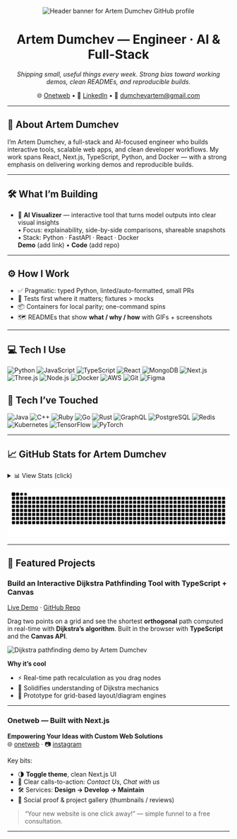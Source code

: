 <p align="center">
  <img src="https://capsule-render.vercel.app/api?text=Hey%20there!&animation=fadeIn&type=waving&color=gradient&height=120" alt="Header banner for Artem Dumchev GitHub profile" />
</p>

<h1 align="center">Artem Dumchev — Engineer · AI & Full-Stack</h1>

<p align="center">
  <em>Shipping small, useful things every week. Strong bias toward working demos, clean READMEs, and reproducible builds.</em>
</p>

<p align="center">
  🌐 <a href="https://onetweb.co.uk">Onetweb</a> • 
  💼 <a href="https://www.linkedin.com/in/artdumchev/">LinkedIn</a> • 
  📧 <a href="mailto:dumchevartem@gmail.com">dumchevartem@gmail.com</a>
</p>

---

## 👤 About Artem Dumchev
I’m Artem Dumchev, a full-stack and AI-focused engineer who builds interactive tools, scalable web apps, and clean developer workflows. My work spans React, Next.js, TypeScript, Python, and Docker — with a strong emphasis on delivering working demos and reproducible builds.  

---

## 🛠️ What I’m Building
- 🧠 **AI Visualizer** — interactive tool that turns model outputs into clear visual insights  
  • Focus: explainability, side-by-side comparisons, shareable snapshots  
  • Stack: Python · FastAPI · React · Docker  
  **Demo** (add link) • **Code** (add repo)

---

## ⚙️ How I Work
- ✅ Pragmatic: typed Python, linted/auto-formatted, small PRs  
- 🧪 Tests first where it matters; fixtures > mocks  
- 📦 Containers for local parity; one-command spins  
- 🗺️ READMEs that show **what / why / how** with GIFs + screenshots  

---
## 💻 Tech I Use
<p>
  <img height="28" src="https://cdn.jsdelivr.net/gh/devicons/devicon/icons/python/python-original.svg" alt="Python"/>
  <img height="28" src="https://cdn.jsdelivr.net/gh/devicons/devicon/icons/javascript/javascript-original.svg" alt="JavaScript"/>
  <img height="28" src="https://cdn.jsdelivr.net/gh/devicons/devicon/icons/typescript/typescript-original.svg" alt="TypeScript"/>
  <img height="28" src="https://cdn.jsdelivr.net/gh/devicons/devicon/icons/react/react-original.svg" alt="React"/>
  <img height="28" src="https://cdn.jsdelivr.net/gh/devicons/devicon/icons/mongodb/mongodb-original.svg" alt="MongoDB"/>
  <img height="28" src="https://cdn.jsdelivr.net/gh/devicons/devicon/icons/nextjs/nextjs-original.svg" alt="Next.js"/>
  <img height="28" src="https://cdn.jsdelivr.net/gh/devicons/devicon/icons/threejs/threejs-original.svg" alt="Three.js"/>
  <img height="28" src="https://cdn.jsdelivr.net/gh/devicons/devicon/icons/nodejs/nodejs-original.svg" alt="Node.js"/>
  <img height="28" src="https://cdn.jsdelivr.net/gh/devicons/devicon/icons/docker/docker-original.svg" alt="Docker"/>
  <img height="28" src="https://cdn.jsdelivr.net/gh/devicons/devicon/icons/amazonwebservices/amazonwebservices-original-wordmark.svg" alt="AWS"/>
  <img height="28" src="https://cdn.jsdelivr.net/gh/devicons/devicon/icons/git/git-original.svg" alt="Git"/>
  <img height="28" src="https://cdn.jsdelivr.net/gh/devicons/devicon/icons/figma/figma-original.svg" alt="Figma"/>
</p>

## 🧰 Tech I’ve Touched
<p>
  <img height="28" src="https://cdn.jsdelivr.net/gh/devicons/devicon/icons/java/java-original.svg" alt="Java"/>
  <img height="28" src="https://cdn.jsdelivr.net/gh/devicons/devicon/icons/cplusplus/cplusplus-original.svg" alt="C++"/>
  <img height="28" src="https://cdn.jsdelivr.net/gh/devicons/devicon/icons/ruby/ruby-original.svg" alt="Ruby"/>
  <img height="28" src="https://cdn.jsdelivr.net/gh/devicons/devicon/icons/go/go-original.svg" alt="Go"/>
  <img height="28" src="https://cdn.jsdelivr.net/gh/devicons/devicon/icons/rust/rust-original.svg" alt="Rust"/>
  <img height="28" src="https://cdn.jsdelivr.net/gh/devicons/devicon/icons/graphql/graphql-plain.svg" alt="GraphQL"/>
  <img height="28" src="https://cdn.jsdelivr.net/gh/devicons/devicon/icons/postgresql/postgresql-original.svg" alt="PostgreSQL"/>
  <img height="28" src="https://cdn.jsdelivr.net/gh/devicons/devicon/icons/redis/redis-original.svg" alt="Redis"/>
  <img height="28" src="https://cdn.jsdelivr.net/gh/devicons/devicon/icons/kubernetes/kubernetes-plain.svg" alt="Kubernetes"/>
  <img height="28" src="https://cdn.jsdelivr.net/gh/devicons/devicon/icons/tensorflow/tensorflow-original.svg" alt="TensorFlow"/>
  <img height="28" src="https://cdn.jsdelivr.net/gh/devicons/devicon/icons/pytorch/pytorch-original.svg" alt="PyTorch"/>
</p>


---

## 📈 GitHub Stats for Artem Dumchev
<details>
  <summary>📊 View Stats (click)</summary>
  <br/>

  <table>
    <tr>
      <td width="33%" align="center">
        <img src="https://github-readme-stats.vercel.app/api?username=artemdev9&show_icons=true" alt="GitHub stats for Artem Dumchev" height="150"/>
      </td>
      <td width="33%" align="center">
        <img src="https://github-readme-stats.vercel.app/api/top-langs/?username=artemdev9&layout=compact" alt="Top languages used by Artem Dumchev" height="150"/>
      </td>
      <td width="33%" align="center">
        <img src="https://github-readme-streak-stats.herokuapp.com/?user=artemdev9&theme=default" alt="GitHub streak stats for Artem Dumchev" height="150"/>
      </td>
    </tr>
  </table>

  <p align="center">
    <img src="https://github-readme-activity-graph.vercel.app/graph?username=artemdev9&theme=github-compact" alt="Contribution activity graph for Artem Dumchev" width="100%"/>
  </p>
</details>

<p align="center">
  <picture>
    <source media="(prefers-color-scheme: dark)" srcset="https://raw.githubusercontent.com/artemdev9/artemdev9/output/github-contribution-grid-snake-dark.svg">
    <img alt="GitHub contribution snake animation for Artem Dumchev" src="https://raw.githubusercontent.com/artemdev9/artemdev9/output/github-contribution-grid-snake.svg">
  </picture>
</p>

---

## 🚀 Featured Projects

### Build an Interactive Dijkstra Pathfinding Tool with TypeScript + Canvas
[Live Demo](https://orthogonal-pathfinder-canvas-ts.vercel.app/) · [GitHub Repo](https://github.com/artemdev9/orthogonal-pathfinder-canvas-ts)

Drag two points on a grid and see the shortest **orthogonal** path computed in real-time with **Dijkstra’s algorithm**. Built in the browser with **TypeScript** and the **Canvas API**.

<p>
  <img src="assets/dijkstra-demo.gif" alt="Dijkstra pathfinding demo by Artem Dumchev" width="600"/>
</p>

**Why it’s cool**  
- ⚡ Real-time path recalculation as you drag nodes  
- 🧭 Solidifies understanding of Dijkstra mechanics  
- 🧩 Prototype for grid-based layout/diagram engines  

---

### Onetweb — Built with Next.js
**Empowering Your Ideas with Custom Web Solutions**  
🌐 [onetweb](https://onetweb.co.uk) · 📷 [instagram](https://www.instagram.com/onetweb) 

Key bits:  
- 🌗 **Toggle theme**, clean Next.js UI  
- 💬 Clear calls-to-action: *Contact Us*, *Chat with us*  
- 🛠️ Services: **Design → Develop → Maintain**  
- 🧾 Social proof & project gallery (thumbnails / reviews)  

> “Your new website is one click away!” — simple funnel to a free consultation.  

---

